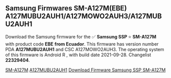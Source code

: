 <h2>Samsung Firmwares SM-A127M(EBE) A127MUBU2AUH1/A127MOWO2AUH3/A127MUBU2AUH1</h2>
Download the Samsung firmware for the ✅ <strong>Samsung SSP </strong> ⭐ <strong>SM-A127M</strong> with product code <strong>EBE</strong> <strong> from Ecuador</strong>. This firmware has version number PDA <strong>A127MUBU2AUH1</strong> and CSC A127MOWO2AUH3. The operating system of this firmware is Android R , with build date 2021-09-28. Changelist <strong>22329404</strong>.


[SM-A127M](https://samfirm.shop/samsung/model/SM-A127M)
[A127MUBU2AUH1](https://samfirm.shop/samsung/pda/A127MUBU2AUH1)
[Download Firmware Samsung SSP SM-A127M](https://samfirm.shop/samsung/firmware/460050)
